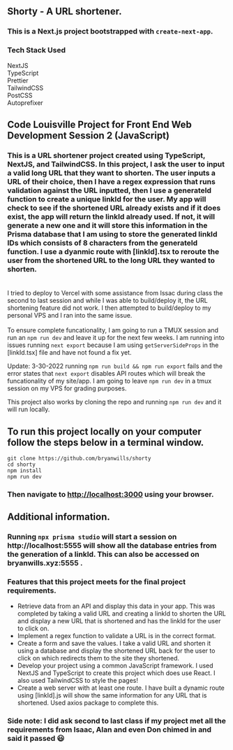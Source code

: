 ## Shorty - A URL shortener.

### This is a Next.js project bootstrapped with `create-next-app`.


### Tech Stack Used
NextJS<br/>
TypeScript<br/>
Prettier<br/>
TailwindCSS<br/>
PostCSS<br/>
Autoprefixer<br/>

## Code Louisville Project for Front End Web Development Session 2 (JavaScript)

### This is a URL shortener project created using TypeScript, NextJS, and TailwindCSS. In this project, I ask the user to input a valid long URL that they want to shorten. The user inputs a URL of their choice, then I have a regex expression that runs validation against the URL inputted, then I use a generateId function to create a unique linkId for the user. My app will check to see if the shortened URL already exists and if it does exist, the app will return the linkId already used. If not, it will generate a new one and it will store this information in the Prisma database that I am using to store the generated linkId IDs which consists of 8 characters from the generateId function. I use a dyanmic route with [linkId].tsx to reroute the user from the shortened URL to the long URL they wanted to shorten. <br/><br/>
I tried to deploy to Vercel with some assistance from Issac during class the second to last session and while I was able to build/deploy it, the URL shortening feature did not work. I then attempted to build/deploy to my personal VPS and I ran into the same issue. <br/><br/>To ensure complete funcationality, I am going to run a TMUX session and run an `npm run dev` and leave it up for the next few weeks. I am running into issues running `next export` because I am using `getServerSideProps` in the [linkId.tsx] file and have not found a fix yet.

Update: 3-30-2022 running `npm run build && npm run export` fails and the error states that  `next export` disables API routes which will break the funcationality of my site/app. I am going to leave `npm run dev` in a tmux session on my VPS for grading purposes.

This project also works by cloning the repo and running `npm run dev` and it will run locally.

## To run this project locally on your computer follow the steps below in a terminal window.

```
git clone https://github.com/bryanwills/shorty
cd shorty
npm install
npm run dev
```

### Then navigate to [http://localhost:3000](http://localhost:3000) using your browser.

## Additional information.
### Running `npx prisma studio` will start a session on http://localhost:5555 will show all the database entries from the generation of a linkId. This can also be accessed on bryanwills.xyz:5555 .

### Features that this project meets for the final project requirements.

* Retrieve data from an API and display this data in your app. This was completed by taking a valid URL and creating a linkId to shorten the URL and display a new URL that is shortened and has the linkId for the user to click on.
* Implement a regex function  to validate a URL is in the correct format.
* Create a form and save the values. I take a valid URL and shorten it using a database and display the shortened URL back for the user to click on which redirects them to the site they shortened.
* Develop your project using a common JavaScript framework. I used NextJS and TypeScript to create this project which does use React. I also used TailwindCSS to style the pages!
* Create a web server with at least one route. I have built a dynamic route using [linkId].js will show the same information for any URL that is shortened. Used axios package to complete this.

### Side note: I did ask second to last class if my project met all the requirements from Isaac, Alan and even Don chimed in and said it passed :smiley: